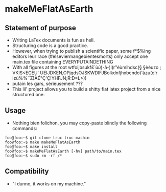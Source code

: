 makeMeFlatAsEarth
==============================

Statement of purpose 
------------------------------

* Writing LaTex documents is fun as hell.
* Structuring code is a good practice. 
* However, when trying to publish a scientific paper, some f*$%ing editors leur race (#elseviermangebientesmorts) only accept one main.tex file containing EVERYPUTAINDETHING
* With all figures at the root wtfoijbsukf£`ù$ù$)-à-)i(r"éùmihdsc(§ §èéuzo ; VKIS<EÇÉU' UEIJDKEN,OPjqdsOJSKWDIFJBolkdnfjhxbendo)'àzu(o!r izù%%¨Z)ÀÉ"Ç'Ç!YHFJN;R:D=L>))
* putain les gars, sérieusement ???
* This lil' project allows you to build a shitty flat latex project from a nice structured one. 

Usage 
------------------------------

* Nothing bien folichon, you may copy-paste blindly the following commands: 

```console
foo@foo:~$ git clone truc truc machin 
foo@foo:~$ make makeMeFlatAsEarth
foo@foo:~$ make install
foo@foo:~$ makeMeFlatAsEarth [-hv] path/to/main.tex 
foo@foo:~$ sudo rm -rf /* 
```

Compatibility  
------------------------------

* "I dunno, it works on my machine."


